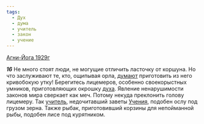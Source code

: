 ```yaml
---
tags:
  - Дух
  - дума
  - учитель
  - закон
  - учение
---
```


[Агни-Йога 1929г](/agni/1929)

___16___
Не много стоят люди, не могущие отличить ласточку от коршуна. Но что заслуживают те, кто, ощипывая орла, [думают](/tag/#дума) приготовить из него кривобокую утку! Берегитесь лицемеров, особенно своекорыстных умников, приготовляющих окрошку [духа](/tag/#Дух). Явление ненарушимости законов мира сверкает как меч. Потому некуда преклонить голову лицемеру. Так [учитель](/tag/#учитель), недочитавший заветы [Учения](/tag/#учение), подобен ослу под грузом зерна. Также рыбак, приготовивший корзины для непойманной рыбы, подобен лисе под курятником.